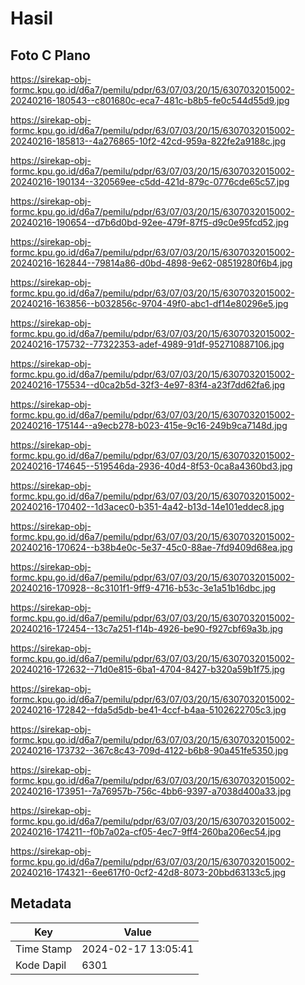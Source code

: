 # Hasil

## Foto C Plano

https://sirekap-obj-formc.kpu.go.id/d6a7/pemilu/pdpr/63/07/03/20/15/6307032015002-20240216-180543--c801680c-eca7-481c-b8b5-fe0c544d55d9.jpg

https://sirekap-obj-formc.kpu.go.id/d6a7/pemilu/pdpr/63/07/03/20/15/6307032015002-20240216-185813--4a276865-10f2-42cd-959a-822fe2a9188c.jpg

https://sirekap-obj-formc.kpu.go.id/d6a7/pemilu/pdpr/63/07/03/20/15/6307032015002-20240216-190134--320569ee-c5dd-421d-879c-0776cde65c57.jpg

https://sirekap-obj-formc.kpu.go.id/d6a7/pemilu/pdpr/63/07/03/20/15/6307032015002-20240216-190654--d7b6d0bd-92ee-479f-87f5-d9c0e95fcd52.jpg

https://sirekap-obj-formc.kpu.go.id/d6a7/pemilu/pdpr/63/07/03/20/15/6307032015002-20240216-162844--79814a86-d0bd-4898-9e62-08519280f6b4.jpg

https://sirekap-obj-formc.kpu.go.id/d6a7/pemilu/pdpr/63/07/03/20/15/6307032015002-20240216-163856--b032856c-9704-49f0-abc1-df14e80296e5.jpg

https://sirekap-obj-formc.kpu.go.id/d6a7/pemilu/pdpr/63/07/03/20/15/6307032015002-20240216-175732--77322353-adef-4989-91df-952710887106.jpg

https://sirekap-obj-formc.kpu.go.id/d6a7/pemilu/pdpr/63/07/03/20/15/6307032015002-20240216-175534--d0ca2b5d-32f3-4e97-83f4-a23f7dd62fa6.jpg

https://sirekap-obj-formc.kpu.go.id/d6a7/pemilu/pdpr/63/07/03/20/15/6307032015002-20240216-175144--a9ecb278-b023-415e-9c16-249b9ca7148d.jpg

https://sirekap-obj-formc.kpu.go.id/d6a7/pemilu/pdpr/63/07/03/20/15/6307032015002-20240216-174645--519546da-2936-40d4-8f53-0ca8a4360bd3.jpg

https://sirekap-obj-formc.kpu.go.id/d6a7/pemilu/pdpr/63/07/03/20/15/6307032015002-20240216-170402--1d3acec0-b351-4a42-b13d-14e101eddec8.jpg

https://sirekap-obj-formc.kpu.go.id/d6a7/pemilu/pdpr/63/07/03/20/15/6307032015002-20240216-170624--b38b4e0c-5e37-45c0-88ae-7fd9409d68ea.jpg

https://sirekap-obj-formc.kpu.go.id/d6a7/pemilu/pdpr/63/07/03/20/15/6307032015002-20240216-170928--8c3101f1-9ff9-4716-b53c-3e1a51b16dbc.jpg

https://sirekap-obj-formc.kpu.go.id/d6a7/pemilu/pdpr/63/07/03/20/15/6307032015002-20240216-172454--13c7a251-f14b-4926-be90-f927cbf69a3b.jpg

https://sirekap-obj-formc.kpu.go.id/d6a7/pemilu/pdpr/63/07/03/20/15/6307032015002-20240216-172632--71d0e815-6ba1-4704-8427-b320a59b1f75.jpg

https://sirekap-obj-formc.kpu.go.id/d6a7/pemilu/pdpr/63/07/03/20/15/6307032015002-20240216-172842--fda5d5db-be41-4ccf-b4aa-5102622705c3.jpg

https://sirekap-obj-formc.kpu.go.id/d6a7/pemilu/pdpr/63/07/03/20/15/6307032015002-20240216-173732--367c8c43-709d-4122-b6b8-90a451fe5350.jpg

https://sirekap-obj-formc.kpu.go.id/d6a7/pemilu/pdpr/63/07/03/20/15/6307032015002-20240216-173951--7a76957b-756c-4bb6-9397-a7038d400a33.jpg

https://sirekap-obj-formc.kpu.go.id/d6a7/pemilu/pdpr/63/07/03/20/15/6307032015002-20240216-174211--f0b7a02a-cf05-4ec7-9ff4-260ba206ec54.jpg

https://sirekap-obj-formc.kpu.go.id/d6a7/pemilu/pdpr/63/07/03/20/15/6307032015002-20240216-174321--6ee617f0-0cf2-42d8-8073-20bbd63133c5.jpg


## Metadata

| Key        | Value               |
| ---------- | ------------------- |
| Time Stamp | 2024-02-17 13:05:41 |
| Kode Dapil | 6301                |



